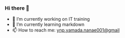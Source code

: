 ### Hi there 👋

- 🔭 I’m currently working on IT training
- 🌱 I’m currently learning markdown
- 📫 How to reach me: [ynp.yamada.nanae001@gmail](mailto:ynp.yamada.nanae001@gmail)
